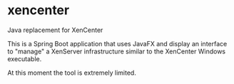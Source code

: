 # xencenter
Java replacement for XenCenter

This is a Spring Boot application that uses JavaFX and display an interface to "manage" a XenServer infrastructure similar to the XenCenter Windows executable.

At this moment the tool is extremely limited.
